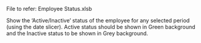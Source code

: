 File to refer: Employee Status.xlsb

Show the ‘Active/Inactive’ status of the employee for any selected period (using the date
slicer). Active status should be shown in Green background and the Inactive status to be
shown in Grey background.

